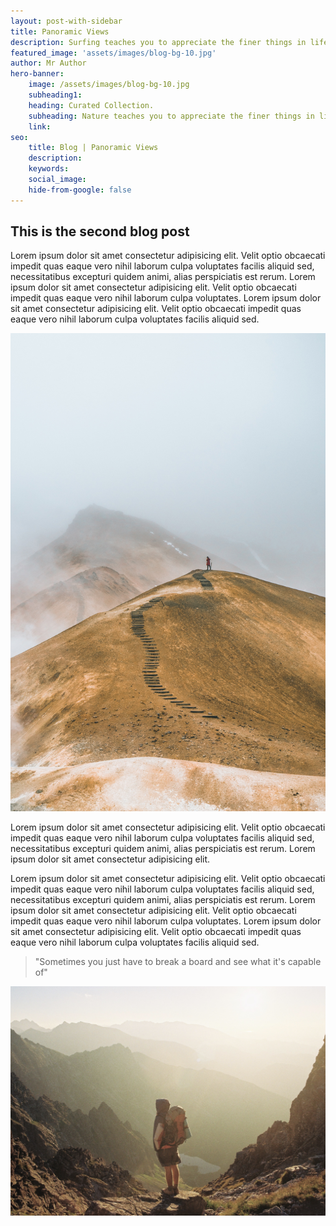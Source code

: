 ```yaml
---
layout: post-with-sidebar
title: Panoramic Views
description: Surfing teaches you to appreciate the finer things in life, to be present, live in the moment and just breath.
featured_image: 'assets/images/blog-bg-10.jpg'
author: Mr Author
hero-banner:
    image: /assets/images/blog-bg-10.jpg
    subheading1: 
    heading: Curated Collection.
    subheading: Nature teaches you to appreciate the finer things in life, to be present, live in the moment and just breath. 
    link:
seo:
    title: Blog | Panoramic Views
    description: 
    keywords: 
    social_image: 
    hide-from-google: false
---
```



## This is the second blog post 

Lorem ipsum dolor sit amet consectetur adipisicing elit. Velit optio obcaecati impedit quas eaque vero nihil laborum culpa voluptates facilis aliquid sed, necessitatibus excepturi quidem animi, alias perspiciatis est rerum. Lorem ipsum dolor sit amet consectetur adipisicing elit. Velit optio obcaecati impedit quas eaque vero nihil laborum culpa voluptates. Lorem ipsum dolor sit amet consectetur adipisicing elit. Velit optio obcaecati impedit quas eaque vero nihil laborum culpa voluptates facilis aliquid sed. 

<img src="/assets/images/blog-bg-7.jpg">

Lorem ipsum dolor sit amet consectetur adipisicing elit. Velit optio obcaecati impedit quas eaque vero nihil laborum culpa voluptates facilis aliquid sed, necessitatibus excepturi quidem animi, alias perspiciatis est rerum. Lorem ipsum dolor sit amet consectetur adipisicing elit. 

Lorem ipsum dolor sit amet consectetur adipisicing elit. Velit optio obcaecati impedit quas eaque vero nihil laborum culpa voluptates facilis aliquid sed, necessitatibus excepturi quidem animi, alias perspiciatis est rerum. Lorem ipsum dolor sit amet consectetur adipisicing elit. Velit optio obcaecati impedit quas eaque vero nihil laborum culpa voluptates. Lorem ipsum dolor sit amet consectetur adipisicing elit. Velit optio obcaecati impedit quas eaque vero nihil laborum culpa voluptates facilis aliquid sed.

> "Sometimes you just have to break a board and see what it's capable of"

<img src="/assets/images/blog-bg-11.jpg">